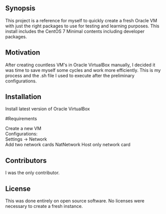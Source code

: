## Synopsis

This project is a reference for myself to quickly create a fresh Oracle VM with just the right packages to use for testing and learning purposes. This install includes the CentOS 7 Minimal contents including developer packages.

## Motivation

After creating countless VM's in Oracle VirtualBox manually, I decided it was time to save myself some cycles and work more efficiently. This is my process and the .sh file I used to execute after the preliminary configurations.

## Installation

Install latest version of Oracle VirtualBox

#Requirements  

Create a new VM  
Configurations:  
Settings  -> Network  
Add two network cards 
NatNetwork 
Host only 
network card  

## Contributors
I was the only contributor.

## License

This was done entirely on open source software. No licenses were necessary to create a fresh instance.

